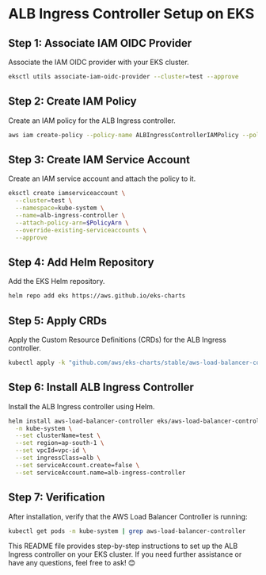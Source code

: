 # ALB Ingress Controller Setup on EKS

## Step 1: Associate IAM OIDC Provider
Associate the IAM OIDC provider with your EKS cluster.
```sh
eksctl utils associate-iam-oidc-provider --cluster=test --approve
```
## Step 2: Create IAM Policy
Create an IAM policy for the ALB Ingress controller.
```sh
aws iam create-policy --policy-name ALBIngressControllerIAMPolicy --policy-document https://raw.githubusercontent.com/kubernetes-sigs/aws-load-balancer-controller/main/docs/install/iam_policy.json
```
## Step 3: Create IAM Service Account
Create an IAM service account and attach the policy to it.
```sh
eksctl create iamserviceaccount \
  --cluster=test \
  --namespace=kube-system \
  --name=alb-ingress-controller \
  --attach-policy-arn=$PolicyArn \
  --override-existing-serviceaccounts \
  --approve
```
## Step 4: Add Helm Repository
Add the EKS Helm repository.
```sh
helm repo add eks https://aws.github.io/eks-charts
```
## Step 5: Apply CRDs
Apply the Custom Resource Definitions (CRDs) for the ALB Ingress controller.
```sh
kubectl apply -k "github.com/aws/eks-charts/stable/aws-load-balancer-controller/crds?ref=master"
```
## Step 6: Install ALB Ingress Controller
Install the ALB Ingress controller using Helm.
```sh
helm install aws-load-balancer-controller eks/aws-load-balancer-controller \
  -n kube-system \
  --set clusterName=test \
  --set region=ap-south-1 \
  --set vpcId=vpc-id \
  --set ingressClass=alb \
  --set serviceAccount.create=false \
  --set serviceAccount.name=alb-ingress-controller
```
## Step 7: Verification
After installation, verify that the AWS Load Balancer Controller is running:
```sh
kubectl get pods -n kube-system | grep aws-load-balancer-controller
```
This README file provides step-by-step instructions to set up the ALB Ingress controller on your EKS cluster. If you need further assistance or have any questions, feel free to ask! 😊
